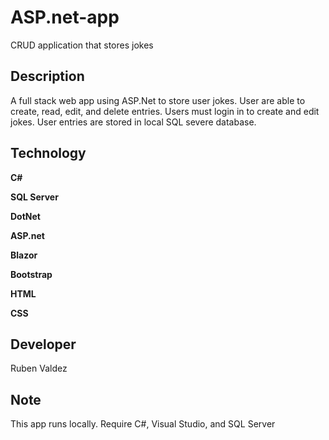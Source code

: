 # ASP.net-app
CRUD application that stores jokes

## Description 
A full stack web app using ASP.Net to store user jokes. User are able to create, read, edit, and delete entries. Users must login in to create and edit jokes. User entries are stored in local SQL severe database. 

## Technology

**C#**

**SQL Server**

**DotNet**

**ASP.net**

**Blazor**

**Bootstrap**

**HTML**

**CSS**

## Developer 
Ruben Valdez

## Note 
This app runs locally. Require C#, Visual Studio, and SQL Server